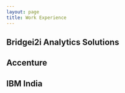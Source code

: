 ```yaml
---
layout: page
title: Work Experience
---
```


## Bridgei2i Analytics Solutions




## Accenture





## IBM India



